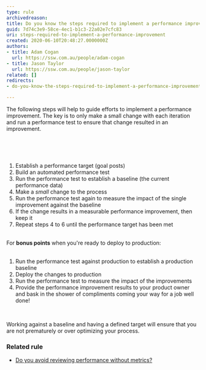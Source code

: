 ```yaml
---
type: rule
archivedreason: 
title: Do you know the steps required to implement a performance improvement?
guid: 7d74c3e9-58ce-4ec1-b1c3-22a02e7cfc83
uri: steps-required-to-implement-a-performance-improvement
created: 2020-06-10T20:48:27.0000000Z
authors:
- title: Adam Cogan
  url: https://ssw.com.au/people/adam-cogan
- title: Jason Taylor
  url: https://ssw.com.au/people/jason-taylor
related: []
redirects:
- do-you-know-the-steps-required-to-implement-a-performance-improvement

---
```



The following steps will help to guide efforts to implement a performance improvement. The key is to only make a&#160;small&#160;change with each iteration and run a performance test to ensure that change resulted in an improvement.<br>
<br><excerpt class='endintro'></excerpt><br>
<p>​<br></p><ol><li>Establish a performance target (goal posts)</li><li>Build an automated performance test</li><li>Run the performance test to establish a baseline (the current performance data)</li><li>Make a&#160;<em>small&#160;</em>change to the process</li><li>Run the performance test again to measure the impact of the single improvement against the baseline</li><li>If the change results in a measurable performance improvement, then keep it</li><li>Repeat steps 4 to 6 until the performance target has been met</li></ol><p><br>For <b>bonus points</b> when you're ready to deploy to production&#58;<br><br></p><ol><li>Run the performance test against production to establish a production baseline</li><li>Deploy the changes to production</li><li>Run the performance test to measure the impact of the improvements</li><li>Provide the performance improvement results to your product owner and bask in the shower of compliments coming your way for a job well done!<br></li></ol><div><font color="#333333"><br></font></div><p>​Working against a baseline and having a defined target will ensure that you are not prematurely or over optimizing your process.</p><h3 class="ssw15-rteElement-H3">Related rule​​<br></h3><ul><li><a href="/_layouts/15/FIXUPREDIRECT.ASPX?WebId=3dfc0e07-e23a-4cbb-aac2-e778b71166a2&amp;TermSetId=07da3ddf-0924-4cd2-a6d4-a4809ae20160&amp;TermId=ce49995e-7a6e-47fb-9463-2cdf1ac3395e">Do you avoid reviewing performance without metrics?​</a><br></li></ul><p>​<br></p>



